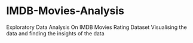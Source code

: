 # IMDB-Movies-Analysis
Exploratory Data Analysis On IMDB Movies Rating Dataset
Visualising the data and finding the insights of the data
